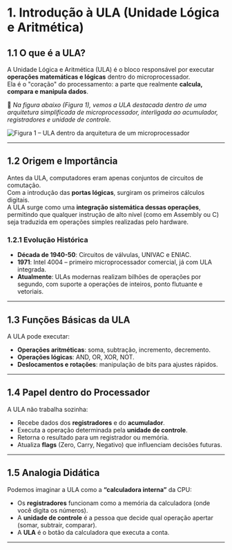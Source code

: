 # 1. Introdução à ULA (Unidade Lógica e Aritmética)

## 1.1 O que é a ULA?
A Unidade Lógica e Aritmética (ULA) é o bloco responsável por executar **operações matemáticas e lógicas** dentro do microprocessador.  
Ela é o "coração" do processamento: a parte que realmente **calcula, compara e manipula dados**.

📌 *Na figura abaixo (Figura 1), vemos a ULA destacada dentro de uma arquitetura simplificada de microprocessador, interligada ao acumulador, registradores e unidade de controle.*  

![Figura 1 – ULA dentro da arquitetura de um microprocessador](/Imagens/Ula.png)

---


## 1.2 Origem e Importância
Antes da ULA, computadores eram apenas conjuntos de circuitos de comutação.  
Com a introdução das **portas lógicas**, surgiram os primeiros cálculos digitais.  
A ULA surge como uma **integração sistemática dessas operações**, permitindo que qualquer instrução de alto nível (como em Assembly ou C) seja traduzida em operações simples realizadas pelo hardware.

### 1.2.1 Evolução Histórica
- **Década de 1940-50**: Circuitos de válvulas, UNIVAC e ENIAC.  
- **1971**: Intel 4004 – primeiro microprocessador comercial, já com ULA integrada.  
- **Atualmente**: ULAs modernas realizam bilhões de operações por segundo, com suporte a operações de inteiros, ponto flutuante e vetoriais.

---

## 1.3 Funções Básicas da ULA
A ULA pode executar:
- **Operações aritméticas**: soma, subtração, incremento, decremento.  
- **Operações lógicas**: AND, OR, XOR, NOT.  
- **Deslocamentos e rotações**: manipulação de bits para ajustes rápidos.  

---

## 1.4 Papel dentro do Processador
A ULA não trabalha sozinha:  
- Recebe dados dos **registradores** e do **acumulador**.  
- Executa a operação determinada pela **unidade de controle**.  
- Retorna o resultado para um registrador ou memória.  
- Atualiza **flags** (Zero, Carry, Negativo) que influenciam decisões futuras.

---

## 1.5 Analogia Didática
Podemos imaginar a ULA como a **“calculadora interna”** da CPU:  
- Os **registradores** funcionam como a memória da calculadora (onde você digita os números).  
- A **unidade de controle** é a pessoa que decide qual operação apertar (somar, subtrair, comparar).  
- A **ULA** é o botão da calculadora que executa a conta.  

---
